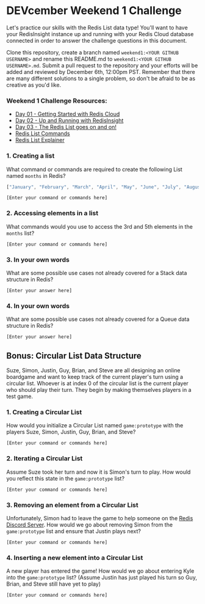 # DEVcember Weekend 1 Challenge

Let's practice our skills with the Redis List data type! You'll want to have your RedisInsight instance up and running with your Redis Cloud database connected in order to answer the challenge questions in this document.  

Clone this repository, create a branch named `weekend1:<YOUR GITHUB USERNAME>` and rename this README.md to `weekend1:<YOUR GITHUB USERNAME>.md`. Submit a pull request to the repository and your efforts will be added and reviewed by December 6th, 12:00pm PST.  Remember that there are many different solutions to a single problem, so don't be afraid to be as creative as you'd like. 

### Weekend 1 Challenge Resources:
- [Day 01 - Getting Started with Redis Cloud](https://www.youtube.com/watch?v=jf-lwkWUQHg)
- [Day 02 - Up and Running with RedisInsight](https://www.youtube.com/watch?v=jf-lwkWUQHg)
- [Day 03 - The Redis List goes on and on!](https://www.youtube.com/watch?v=OjoAmWOPk64)
- [Redis List Commands](https://redis.io/commands#list)
- [Redis List Explainer](https://www.youtube.com/watch?v=PB5SeOkkxQc)


###  1. Creating a list
What command or commands are required to create the following List named `months` in Redis?

```javascript
["January", "February", "March", "April", "May", "June", "July", "August", "September", "October", "November", "December"]
```

`[Enter your command or commands here]`




### 2. Accessing elements in a list
 What commands would you use to access the 3rd and 5th elements in the `months` list?

`[Enter your command or commands here]`




### 3. In your own words
What are some possible use cases not already covered for a Stack data structure in Redis? 

`[Enter your answer here]`




### 4. In your own words
What are some possible use cases not already covered for a Queue data structure in Redis? 

`[Enter your answer here]`




## Bonus: Circular List Data Structure

Suze, Simon, Justin, Guy, Brian, and Steve are all designing an online boardgame and want to keep track of the current player's turn using a circular list. Whoever is at index 0 of the circular list is the current player who should play their turn. They begin by making themselves players in a test game. 

### 1. Creating a Circular List
How would you initialize a Circular List named `game:prototype` with the players Suze, Simon, Justin, Guy, Brian, and Steve?

`[Enter your command or commands here]`




### 2. Iterating a Circular List
Assume Suze took her turn and now it is Simon's turn to play. How would you reflect this state in the `game:prototype` list?

`[Enter your command or commands here]`




### 3. Removing an element from a Circular List
Unfortunately, Simon had to leave the game to help someone on the [Redis Discord Server](https://discord.gg/redis). How would we go about removing Simon from the `game:prototype` list and ensure that Justin plays next?

`[Enter your command or commands here]`




### 4. Inserting a new element into a Circular List
A new player has entered the game! How would we go about entering Kyle into the `game:prototype` list? (Assume Justin has just played his turn so Guy, Brian, and Steve still have yet to play)

`[Enter your command or commands here]`




